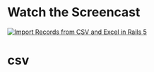# Watch the Screencast
[![
Import Records from CSV and Excel in Rails 5](https://d2d8g20jj5tev4.cloudfront.net/rubyplus-screencast.png)](https://rubyplus.com/episodes/151-CSV-Importer-in-Rails-5)
# csv
